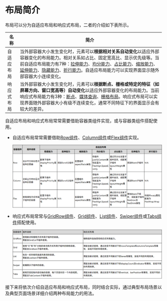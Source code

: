 # 布局简介


布局可以分为自适应布局和响应式布局，二者的介绍如下表所示。


| 名称 | 简介 |
| -------- | -------- |
| 自适应布局 | 当外部容器大小发生变化时，元素可以**根据相对关系自动变化**以适应外部容器变化的布局能力。相对关系如占比、固定宽高比、显示优先级等。当前自适应布局能力有7种：[拉伸能力](adaptive-layout.md#拉伸能力)、[均分能力](adaptive-layout.md#均分能力)、[占比能力](adaptive-layout.md#占比能力)、[缩放能力](adaptive-layout.md#缩放能力)、[延伸能力](adaptive-layout.md#延伸能力)、[隐藏能力](adaptive-layout.md#隐藏能力)、[折行能力](adaptive-layout.md#折行能力)。自适应布局能力可以实现界面显示随外部容器大小连续变化。 |
| 响应式布局 | 当外部容器大小发生变化时，元素可以**根据断点、栅格或特定的特征（如屏幕方向、窗口宽高等）自动变化**以适应外部容器变化的布局能力。当前响应式布局能力有3种：[断点](responsive-layout.md#断点)、[媒体查询](responsive-layout.md#媒体查询)、[栅格布局](responsive-layout.md#栅格布局)。响应式布局可以实现界面随外部容器大小有级不连续变化，通常不同特征下的界面显示会有较大的差异。 |


自适应布局和响应式布局常常需要借助容器类组件实现，或与容器类组件搭配使用。


- 自适应布局常常需要借助[Row组件](https://gitee.com/openharmony/docs/blob/master/zh-cn/application-dev/reference/arkui-ts/ts-container-row.md)、[Column组件](https://gitee.com/openharmony/docs/blob/master/zh-cn/application-dev/reference/arkui-ts/ts-container-column.md)或[Flex组件](https://gitee.com/openharmony/docs/blob/master/zh-cn/application-dev/reference/arkui-ts/ts-container-flex.md)实现。
  
  ![image-20220922185907892](figures/image-20220922185907892.png)
  
- 响应式布局常常与[GridRow组件](https://gitee.com/openharmony/docs/blob/master/zh-cn/application-dev/reference/arkui-ts/ts-container-gridrow.md)、[Grid组件](https://gitee.com/openharmony/docs/blob/master/zh-cn/application-dev/reference/arkui-ts/ts-container-grid.md)、[List组件](https://gitee.com/openharmony/docs/blob/master/zh-cn/application-dev/reference/arkui-ts/ts-container-list.md)、[Swiper组件](https://gitee.com/openharmony/docs/blob/master/zh-cn/application-dev/reference/arkui-ts/ts-container-swiper.md)或[Tabs组件](https://gitee.com/openharmony/docs/blob/master/zh-cn/application-dev/reference/arkui-ts/ts-container-tabs.md)搭配使用。
  
  ![image-20220922190217247](figures/image-20220922190217247.png)
  
  

接下来将依次介绍自适应布局和响应式布局，同时结合实际，通过典型布局场景以及典型页面场景详细介绍两种布局能力的用法。


